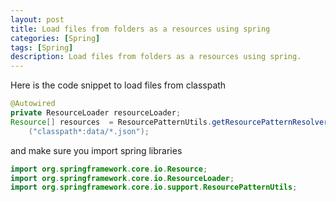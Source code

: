 ```yaml
---
layout: post
title: Load files from folders as a resources using spring
categories: [Spring]
tags: [Spring]
description: Load files from folders as a resources using spring.
---
```


Here is the code snippet to load files from classpath
```java
@Autowired
private ResourceLoader resourceLoader;
Resource[] resources  = ResourcePatternUtils.getResourcePatternResolver(resourceLoader).getResources
    ("classpath*:data/*.json");
```
and make sure you import spring libraries
```java
import org.springframework.core.io.Resource;
import org.springframework.core.io.ResourceLoader;
import org.springframework.core.io.support.ResourcePatternUtils;
```
